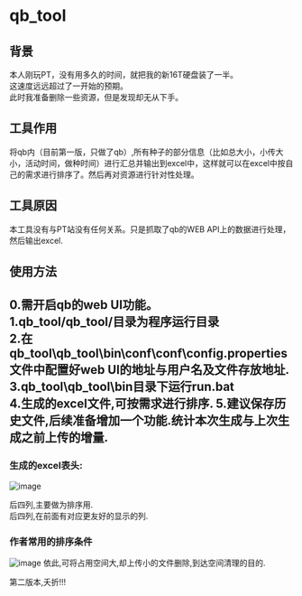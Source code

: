 # qb_tool
## 背景
本人刚玩PT，没有用多久的时间，就把我的新16T硬盘装了一半。  
这速度远远超过了一开始的预期。  
此时我准备删除一些资源，但是发现却无从下手。  

## 工具作用
将qb内（目前第一版，只做了qb）,所有种子的部分信息（比如总大小，小传大小，活动时间，做种时间）进行汇总并输出到excel中，这样就可以在excel中按自己的需求进行排序了。然后再对资源进行针对性处理。
## 工具原因
本工具没有与PT站没有任何关系。只是抓取了qb的WEB API上的数据进行处理，然后输出excel.

## 使用方法  
0.需开启qb的web UI功能。  
1.qb_tool/qb_tool/目录为程序运行目录  
2.在qb_tool\qb_tool\bin\conf\conf\config.properties文件中配置好web UI的地址与用户名及文件存放地址.  
3.qb_tool\qb_tool\bin目录下运行run.bat   
4.生成的excel文件,可按需求进行排序.
5.建议保存历史文件,后续准备增加一个功能.统计本次生成与上次生成之前上传的增量.  
------------------
### 生成的excel表头:
![image](https://user-images.githubusercontent.com/42364005/150148997-a9e7eb0d-1374-40e8-bec8-8aa837c131b2.png)

后四列,主要做为排序用.  
后四列,在前面有对应更友好的显示的列.

### 作者常用的排序条件
![image](https://user-images.githubusercontent.com/42364005/150149526-4f86cdb4-836d-4435-b537-b83424941628.png)
依此,可将占用空间大,却上传小的文件删除,到达空间清理的目的.

第二版本,夭折!!!
